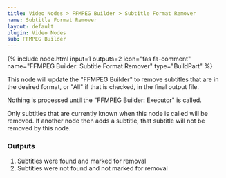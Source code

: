 ```yaml
---
title: Video Nodes > FFMPEG Builder > Subtitle Format Remover
name: Subtitle Format Remover
layout: default
plugin: Video Nodes
sub: FFMPEG Builder
---
```


{% include node.html input=1 outputs=2 icon="fas fa-comment" name="FFMPEG Builder: Subtitle Format Remover" type="BuildPart" %}

This node will update the "FFMPEG Builder" to remove subtitles that are in the desired format,  or "All" if that is checked, in the final output file.

Nothing is processed until the "FFMPEG Builder: Executor" is called.

Only subtitles that are currently known when this node is called will be removed.  If another node then adds a subtitle, that subtitle will not be removed by this node.

### Outputs
1. Subtitles were found and marked for removal
2. Subtitles were not found and not marked for removal